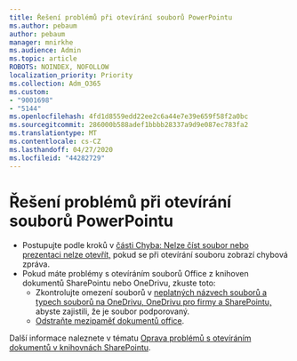 ```yaml
---
title: Řešení problémů při otevírání souborů PowerPointu
ms.author: pebaum
author: pebaum
manager: mnirkhe
ms.audience: Admin
ms.topic: article
ROBOTS: NOINDEX, NOFOLLOW
localization_priority: Priority
ms.collection: Adm_O365
ms.custom:
- "9001698"
- "5144"
ms.openlocfilehash: 4fd1d8559edd22ee2c6a44e7e39e659f58f2a0bc
ms.sourcegitcommit: 286000b588adef1bbbb28337a9d9e087ec783fa2
ms.translationtype: MT
ms.contentlocale: cs-CZ
ms.lasthandoff: 04/27/2020
ms.locfileid: "44282729"
---
```

# <a name="resolve-issues-opening-powerpoint-files"></a>Řešení problémů při otevírání souborů PowerPointu

- Postupujte podle kroků v [části Chyba: Nelze číst soubor nebo prezentaci nelze otevřít,](https://support.office.com/article/Error-Can-t-read-file-or-Presentation-cannot-be-opened-7f2f31e2-d4dd-4c1f-9e27-ba6fadf92d44) pokud se při otevírání souboru zobrazí chybová zpráva.
- Pokud máte problémy s otevíráním souborů Office z knihoven dokumentů SharePointu nebo OneDrivu, zkuste toto:
    - Zkontrolujte omezení souborů v [neplatných názvech souborů a typech souborů na OneDrivu, OneDrivu pro firmy a SharePointu,](https://support.office.com/article/64883a5d-228e-48f5-b3d2-eb39e07630fa) abyste zajistili, že je soubor podporovaný.
    - [Odstraňte mezipaměť dokumentů office](https://support.office.com/article/b1d3765e-d71b-4bb8-99ca-acd22c42995d).

Další informace naleznete v tématu [Oprava problémů s otevíráním dokumentů v knihovnách SharePointu](https://support.office.com/article/31329fa1-4ad0-47fc-95d8-bb0c5b12a536).
